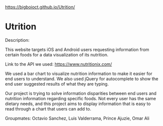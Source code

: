  https://bigboioct.github.io/Utrition/

# Utrition

Description:

This website targets iOS and Android users requesting information from certain foods for a data visualization of its nutrition. 

Link to the API we used: https://www.nutritionix.com/

We used a bar chart to visualize nutrition information to make it easier for end users to understand. We also used jQuery for autocomplete to show the end user suggested results of what they are typing. 

Our project is trying to solve information disparities between end users and nutrition information regarding specific foods. Not every user has the same dietary needs, and this project aims to display information that is easy to read through a chart that users can add to.


Groupmates: Octavio Sanchez, Luis Valderrama, Prince Ajuzie, Omar Ali
